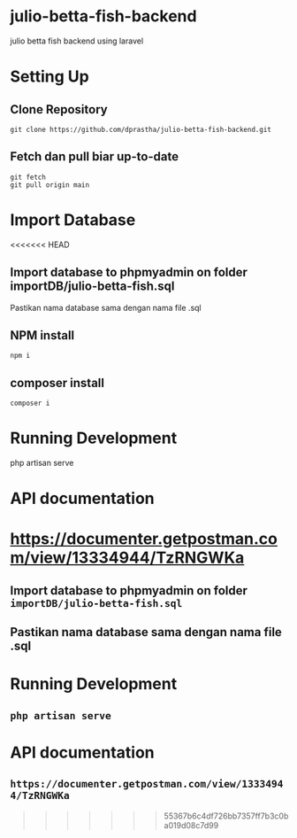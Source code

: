 # julio-betta-fish-backend

julio betta fish backend using laravel

# Setting Up

## Clone Repository

`git clone https://github.com/dprastha/julio-betta-fish-backend.git`

## Fetch dan pull biar up-to-date

`git fetch` \
`git pull origin main`

# Import Database

<<<<<<< HEAD
## Import database to phpmyadmin on folder importDB/julio-betta-fish.sql

Pastikan nama database sama dengan nama file .sql

## NPM install

`npm i`

## composer install

`composer i`

# Running Development

php artisan serve

# API documentation

https://documenter.getpostman.com/view/13334944/TzRNGWKa
=======
## Import database to phpmyadmin on folder `importDB/julio-betta-fish.sql`

## Pastikan nama database sama dengan nama file .sql

# Running Development

## `php artisan serve`

# API documentation

## `https://documenter.getpostman.com/view/13334944/TzRNGWKa`
>>>>>>> 55367b6c4df726bb7357ff7b3c0ba019d08c7d99
